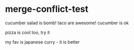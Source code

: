 # merge-conflict-test

cucumber salad is bomb!
taco are awesome! cucumber is ok

pizza is cool too, try it

my fav is japanese curry - it is better
